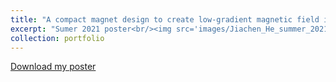 ```yaml
---
title: "A compact magnet design to create low-gradient magnetic field in the presence of magnetic shielding"
excerpt: "Sumer 2021 poster<br/><img src='images/Jiachen_He_summer_2021_poster.png'>"
collection: portfolio
---
```


<p><a href="{{ base_path }}/Jiachen_He_summer_2021_poster.pdf" target="_blank">Download my poster</a></p>